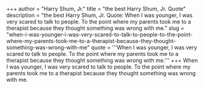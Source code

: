 +++
author = "Harry Shum, Jr."
title = "the best Harry Shum, Jr. Quote"
description = "the best Harry Shum, Jr. Quote: When I was younger, I was very scared to talk to people. To the point where my parents took me to a therapist because they thought something was wrong with me."
slug = "when-i-was-younger-i-was-very-scared-to-talk-to-people-to-the-point-where-my-parents-took-me-to-a-therapist-because-they-thought-something-was-wrong-with-me"
quote = '''When I was younger, I was very scared to talk to people. To the point where my parents took me to a therapist because they thought something was wrong with me.'''
+++
When I was younger, I was very scared to talk to people. To the point where my parents took me to a therapist because they thought something was wrong with me.
